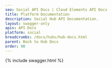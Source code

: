 ```yaml
---
seo: Social API Docs | Cloud Elements API Docs
title: Platform Documentation
description: Social Hub API Documentation.
layout: swagger-only
apis: API Docs
platform: social
breadcrumbs: /docs/hubs/hub-docs.html
parent: Back to Hub Docs
order: 90
---
```


{% include swagger.html %}


